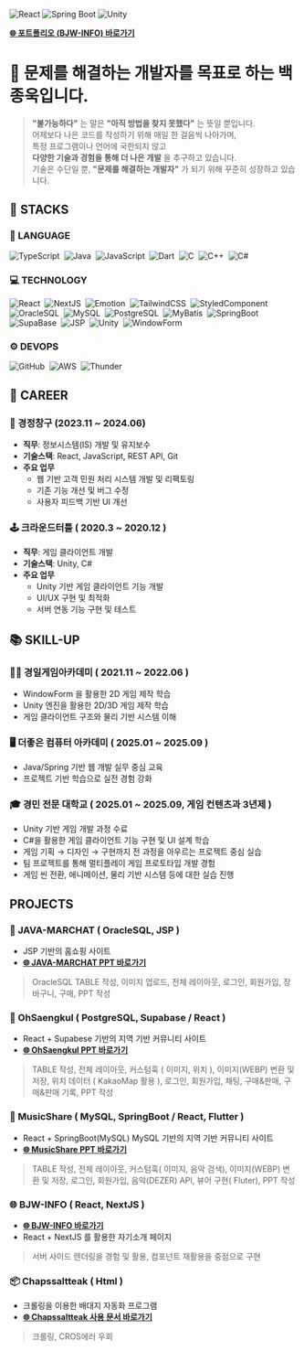 ![React](https://img.shields.io/badge/React-18.2.0-61DAFB?style=for-the-badge&logo=react&logoColor=white)
![Spring Boot](https://img.shields.io/badge/Spring_Boot-3.1.5-6DB33F?style=for-the-badge&logo=spring-boot&logoColor=white)
![Unity](https://img.shields.io/badge/Unity-2023.1.0-black?style=for-the-badge&logo=unity&logoColor=white)

**[🌐 포트폴리오 (BJW-INFO) 바로가기](https://bjw-info.github.io/)**

# 🙌 문제를 해결하는 개발자를 목표로 하는 **백종욱**입니다.
> **"불가능하다"** 는 말은 **"아직 방법을 찾지 못했다"** 는 뜻일 뿐입니다.  
> 어제보다 나은 코드를 작성하기 위해 매일 한 걸음씩 나아가며,  
> 특정 프로그램이나 언어에 국한되지 않고  
> **다양한 기술과 경험을 통해 더 나은 개발** 을 추구하고 있습니다.  
> 기술은 수단일 뿐, **"문제를 해결하는 개발자"** 가 되기 위해 꾸준히 성장하고 있습니다.

## 💪 STACKS

### 🧵 LANGUAGE
<p align="left">
  <img alt="TypeScript" src="https://img.shields.io/badge/TypeScript-A3C9F1?style=for-the-badge&logo=typescript&logoColor=white" />&nbsp;
  <img alt="Java" src="https://img.shields.io/badge/Java-A3D1A1?style=for-the-badge&logo=java&logoColor=white" />&nbsp;
  <img alt="JavaScript" src="https://img.shields.io/badge/JavaScript-F1E4A3?style=for-the-badge&logo=javascript&logoColor=black" />&nbsp;
  <img alt="Dart" src="https://img.shields.io/badge/Dart-A1F2C4?style=for-the-badge&logo=dart&logoColor=white" />&nbsp;
  <img alt="C" src="https://img.shields.io/badge/C-A8B9CC?style=for-the-badge&logo=c&logoColor=white" />&nbsp;
  <img alt="C++" src="https://img.shields.io/badge/C++-B4D2E7?style=for-the-badge&logo=c%2B%2B&logoColor=white" />&nbsp;
  <img alt="C#" src="https://img.shields.io/badge/C%23-D1A1F2?style=for-the-badge&logo=c-sharp&logoColor=white" />
</p>

### 💻 TECHNOLOGY
<p align="left">
  <img alt="React" src="https://img.shields.io/badge/React-A3D8F1?style=for-the-badge&logo=react&logoColor=white" />&nbsp;
  <img alt="NextJS" src="https://img.shields.io/badge/NextJS-C2C1F3?style=for-the-badge&logo=next.js&logoColor=white" />&nbsp;
  <img alt="Emotion" src="https://img.shields.io/badge/Emotion-D7A1F2?style=for-the-badge&logo=emotion&logoColor=white" />&nbsp;
  <img alt="TailwindCSS" src="https://img.shields.io/badge/TailwindCSS-A3F2D1?style=for-the-badge&logo=tailwind-css&logoColor=white" />&nbsp;
  <img alt="StyledComponent" src="https://img.shields.io/badge/StyledComponent-F2A1D1?style=for-the-badge" />&nbsp;
  <img alt="OracleSQL" src="https://img.shields.io/badge/OracleSQL-F2D1A1?style=for-the-badge&logo=oracle&logoColor=white" />&nbsp;
  <img alt="MySQL" src="https://img.shields.io/badge/MySQL-A1D8E7?style=for-the-badge&logo=mysql&logoColor=white" />&nbsp;
  <img alt="PostgreSQL" src="https://img.shields.io/badge/PostgreSQL-A1D8D0?style=for-the-badge&logo=postgresql&logoColor=white" />&nbsp;
  <img alt="MyBatis" src="https://img.shields.io/badge/MyBatis-D1F2A1?style=for-the-badge" />&nbsp;
  <img alt="SpringBoot" src="https://img.shields.io/badge/SpringBoot-D1F2E7?style=for-the-badge&logo=spring-boot&logoColor=white" />&nbsp;
  <img alt="SupaBase" src="https://img.shields.io/badge/SupaBase-A1C1F2?style=for-the-badge" />&nbsp;
  <img alt="JSP" src="https://img.shields.io/badge/JSP-D1A1F2?style=for-the-badge" />&nbsp;
  <img alt="Unity" src="https://img.shields.io/badge/Unity-F2F1A1?style=for-the-badge&logo=unity&logoColor=black" />&nbsp;
  <img alt="WindowForm" src="https://img.shields.io/badge/WindowForm-F2B1D1?style=for-the-badge" />
</p>

### ⚙️ DEVOPS
<p align="left">
  <img alt="GitHub" src="https://img.shields.io/badge/GitHub-D1A1F2?style=for-the-badge&logo=github&logoColor=white" />&nbsp;
  <img alt="AWS" src="https://img.shields.io/badge/AWS-F2E1A1?style=for-the-badge&logo=amazon-aws&logoColor=black" />&nbsp;
  <img alt="Thunder" src="https://img.shields.io/badge/Thunder-A1E4F2?style=for-the-badge" />
</p>

## 💼 CAREER

### 🏢 경정창구 (2023.11 ~ 2024.06)
- **직무**: 정보시스템(IS) 개발 및 유지보수
- **기술스택**: React, JavaScript, REST API, Git  
- **주요 업무**
  - 웹 기반 고객 민원 처리 시스템 개발 및 리팩토링
  - 기존 기능 개선 및 버그 수정
  - 사용자 피드백 기반 UI 개선

### 🕹️ 크라운드터틀 ( 2020.3 ~ 2020.12 )
- **직무**: 게임 클라이언트 개발
- **기술스택**: Unity, C#  
- **주요 업무**
  - Unity 기반 게임 클라이언트 기능 개발
  - UI/UX 구현 및 최적화
  - 서버 연동 기능 구현 및 테스트

## 📚 SKILL-UP

### 👨‍🏫 경일게임아카데미 ( 2021.11 ~ 2022.06 )
- WindowForm 을 활용한 2D 게임 제작 학습
- Unity 엔진을 활용한 2D/3D 게임 제작 학습
- 게임 클라이언트 구조와 물리 기반 시스템 이해

### 🖥️ 더좋은 컴퓨터 아카데미 ( 2025.01 ~ 2025.09 )
- Java/Spring 기반 웹 개발 실무 중심 교육
- 프로젝트 기반 학습으로 실전 경험 강화

### 🎓 경민 전문 대학교 ( 2025.01 ~ 2025.09, 게임 컨텐츠과 3년제 )
- Unity 기반 게임 개발 과정 수료
- C#을 활용한 게임 클라이언트 기능 구현 및 UI 설계 학습
- 게임 기획 → 디자인 → 구현까지 전 과정을 아우르는 프로젝트 중심 실습
- 팀 프로젝트를 통해 멀티플레이 게임 프로토타입 개발 경험
- 게임 씬 전환, 애니메이션, 물리 기반 시스템 등에 대한 실습 진행

## PROJECTS

### 🛒 JAVA-MARCHAT ( OracleSQL, JSP ) 
- JSP 기반의 홈쇼핑 사이트
- **[🌐 JAVA-MARCHAT PPT 바로가기](https://docs.google.com/presentation/d/1ir6cdoqqAdqrQxFi2KZ70a-32yo7cTOFFff4Hqnj9LE/edit?usp=sharing)**
> OracleSQL TABLE 작성, 이미지 업로드, 전체 레이아웃, 로그인, 회원가입, 장바구니, 구매, PPT 작성

### 🐝 OhSaengkul ( PostgreSQL, Supabase / React ) 
- React + Supabese 기반의 지역 기반 커뮤니티 사이트
- **[🌐 OhSaengkul PPT 바로가기](https://docs.google.com/presentation/d/15wqRm3tmIuotjyaPodgUVXgtVZMOpVvcCa01lTzituI/edit?usp=sharing)**
> TABLE 작성, 전체 레이아웃, 커스텀훅 ( 이미지, 위치 ), 이미지(WEBP) 변환 및 저장, 위치 데이터 ( KakaoMap 활용 ), 로그인, 회원가입,
> 채팅, 구매&판매, 구매&판매 기록, PPT 작성

### 🎵 MusicShare ( MySQL, SpringBoot / React, Flutter ) 
- React + SpringBoot(MySQL) MySQL 기반의 지역 기반 커뮤니티 사이트
- **[🌐 MusicShare PPT 바로가기](https://docs.google.com/presentation/d/15wqRm3tmIuotjyaPodgUVXgtVZMOpVvcCa01lTzituI/edit?usp=sharing)**
> TABLE 작성, 전체 레이아웃, 커스텀훅( 이미지, 음악 검색), 이미지(WEBP) 변환 및 저장, 로그인, 회원가입, 음악(DEZER) API, 뷰어 구현( Fluter), PPT 작성

### 🌐 BJW-INFO ( React, NextJS )
- **[🌐 BJW-INFO 바로가기](https://bjw-info.github.io/)**
- React + NextJS 를 활용한 자기소개 페이지
> 서버 사이드 렌더링을 경험 및 활용, 컴포넌트 재활용을 중점으로 구현

### 📦 Chapssaltteak ( Html ) 
- 크롤링을 이용한 배대지 자동화 프로그램
- **[🌐 Chapssaltteak 사용 문서 바로가기](https://docs.google.com/document/d/1IFPjt8nA_-7-Z8Z7VVrs2ypkEus9CS362W9SQDFAvUI/edit?tab=t.0#heading=h.o99x1ikvd1ai)**
> 크롤링, CROS에러 우회


